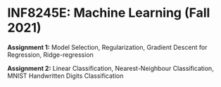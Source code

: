 # INF8245E: Machine Learning (Fall 2021)

**Assignment 1:** Model Selection, Regularization, Gradient Descent for Regression, Ridge-regression

**Assignment 2:** Linear Classification, Nearest-Neighbour Classification, MNIST Handwritten Digits Classification
